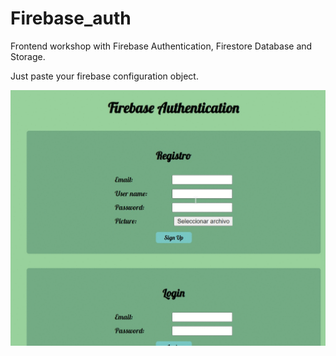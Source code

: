 # Firebase_auth

Frontend workshop with Firebase Authentication, Firestore Database and Storage.

Just paste your firebase configuration object.

![img](/assets/gif_firebase.gif)
